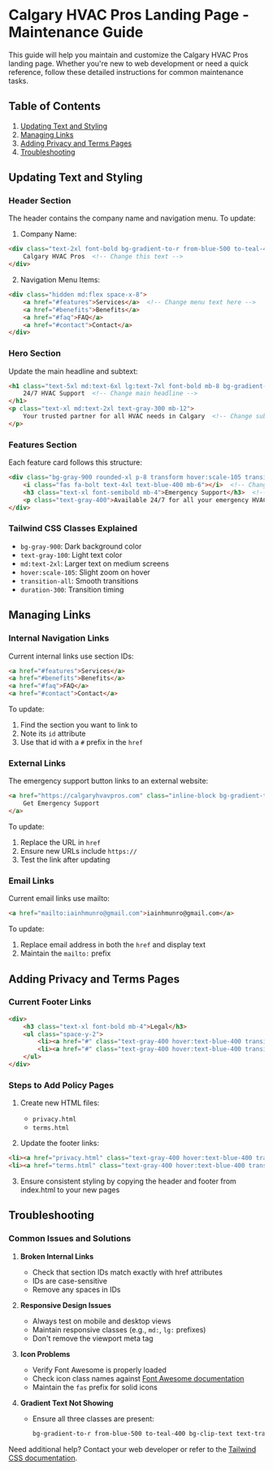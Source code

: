 # Calgary HVAC Pros Landing Page - Maintenance Guide

This guide will help you maintain and customize the Calgary HVAC Pros landing page. Whether you're new to web development or need a quick reference, follow these detailed instructions for common maintenance tasks.

## Table of Contents
1. [Updating Text and Styling](#updating-text-and-styling)
2. [Managing Links](#managing-links)
3. [Adding Privacy and Terms Pages](#adding-privacy-and-terms-pages)
4. [Troubleshooting](#troubleshooting)

## Updating Text and Styling

### Header Section
The header contains the company name and navigation menu. To update:

1. Company Name:
```html
<div class="text-2xl font-bold bg-gradient-to-r from-blue-500 to-teal-400 bg-clip-text text-transparent">
    Calgary HVAC Pros  <!-- Change this text -->
</div>
```

2. Navigation Menu Items:
```html
<div class="hidden md:flex space-x-8">
    <a href="#features">Services</a>  <!-- Change menu text here -->
    <a href="#benefits">Benefits</a>
    <a href="#faq">FAQ</a>
    <a href="#contact">Contact</a>
</div>
```

### Hero Section
Update the main headline and subtext:
```html
<h1 class="text-5xl md:text-6xl lg:text-7xl font-bold mb-8 bg-gradient-to-r from-blue-500 to-teal-400 bg-clip-text text-transparent">
    24/7 HVAC Support  <!-- Change main headline -->
</h1>
<p class="text-xl md:text-2xl text-gray-300 mb-12">
    Your trusted partner for all HVAC needs in Calgary  <!-- Change subheading -->
</p>
```

### Features Section
Each feature card follows this structure:
```html
<div class="bg-gray-900 rounded-xl p-8 transform hover:scale-105 transition-all duration-300 shadow-lg hover:shadow-blue-500/25">
    <i class="fas fa-bolt text-4xl text-blue-400 mb-6"></i>  <!-- Change icon class -->
    <h3 class="text-xl font-semibold mb-4">Emergency Support</h3>  <!-- Change title -->
    <p class="text-gray-400">Available 24/7 for all your emergency HVAC needs</p>  <!-- Change description -->
</div>
```

### Tailwind CSS Classes Explained
- `bg-gray-900`: Dark background color
- `text-gray-100`: Light text color
- `md:text-2xl`: Larger text on medium screens
- `hover:scale-105`: Slight zoom on hover
- `transition-all`: Smooth transitions
- `duration-300`: Transition timing

## Managing Links

### Internal Navigation Links
Current internal links use section IDs:
```html
<a href="#features">Services</a>
<a href="#benefits">Benefits</a>
<a href="#faq">FAQ</a>
<a href="#contact">Contact</a>
```

To update:
1. Find the section you want to link to
2. Note its `id` attribute
3. Use that id with a `#` prefix in the `href`

### External Links
The emergency support button links to an external website:
```html
<a href="https://calgaryhvavpros.com" class="inline-block bg-gradient-to-r from-blue-500 to-teal-400...">
    Get Emergency Support
</a>
```

To update:
1. Replace the URL in `href`
2. Ensure new URLs include `https://`
3. Test the link after updating

### Email Links
Current email links use mailto:
```html
<a href="mailto:iainhmunro@gmail.com">iainhmunro@gmail.com</a>
```

To update:
1. Replace email address in both the `href` and display text
2. Maintain the `mailto:` prefix

## Adding Privacy and Terms Pages

### Current Footer Links
```html
<div>
    <h3 class="text-xl font-bold mb-4">Legal</h3>
    <ul class="space-y-2">
        <li><a href="#" class="text-gray-400 hover:text-blue-400 transition-colors duration-300">Privacy Policy</a></li>
        <li><a href="#" class="text-gray-400 hover:text-blue-400 transition-colors duration-300">Terms of Service</a></li>
    </ul>
</div>
```

### Steps to Add Policy Pages
1. Create new HTML files:
   - `privacy.html`
   - `terms.html`

2. Update the footer links:
```html
<li><a href="privacy.html" class="text-gray-400 hover:text-blue-400 transition-colors duration-300">Privacy Policy</a></li>
<li><a href="terms.html" class="text-gray-400 hover:text-blue-400 transition-colors duration-300">Terms of Service</a></li>
```

3. Ensure consistent styling by copying the header and footer from index.html to your new pages

## Troubleshooting

### Common Issues and Solutions

1. **Broken Internal Links**
   - Check that section IDs match exactly with href attributes
   - IDs are case-sensitive
   - Remove any spaces in IDs

2. **Responsive Design Issues**
   - Always test on mobile and desktop views
   - Maintain responsive classes (e.g., `md:`, `lg:` prefixes)
   - Don't remove the viewport meta tag

3. **Icon Problems**
   - Verify Font Awesome is properly loaded
   - Check icon class names against [Font Awesome documentation](https://fontawesome.com/icons)
   - Maintain the `fas` prefix for solid icons

4. **Gradient Text Not Showing**
   - Ensure all three classes are present:
     ```html
     bg-gradient-to-r from-blue-500 to-teal-400 bg-clip-text text-transparent
     ```

Need additional help? Contact your web developer or refer to the [Tailwind CSS documentation](https://tailwindcss.com/docs).